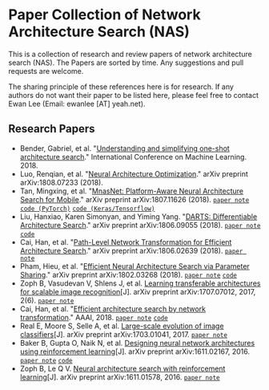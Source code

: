 # Paper Collection of Network Architecture Search (NAS)

This is a collection of research and review papers of network architecture search (NAS). The Papers are sorted by time. Any suggestions and pull requests are welcome.

The sharing principle of these references here is for research. If any authors do not want their paper to be listed here, please feel free to contact Ewan Lee (Email: ewanlee [AT] yeah.net).

## Research Papers
- Bender, Gabriel, et al. "[Understanding and simplifying one-shot architecture search](http://proceedings.mlr.press/v80/bender18a.html)." International Conference on Machine Learning. 2018.
- Luo, Renqian, et al. "[Neural Architecture Optimization](https://arxiv.org/pdf/1808.07233.pdf)." arXiv preprint arXiv:1808.07233 (2018).
- Tan, Mingxing, et al. "[MnasNet: Platform-Aware Neural Architecture Search for Mobile](https://arxiv.org/pdf/1807.11626v1.pdf)." arXiv preprint arXiv:1807.11626 (2018). [`paper note`](./paper-notes/MnasNet:%20Platform-Aware%20Neural%20Architecture%20Search%20for%20Mobile.md) [`code (PyTorch)`](https://github.com/AnjieZheng/MnasNet-PyTorch) [`code (Keras/Tensorflow)`](https://github.com/Shathe/MNasNet-Keras-Tensorflow)
- Liu, Hanxiao, Karen Simonyan, and Yiming Yang. "[DARTS: Differentiable Architecture Search](https://arxiv.org/pdf/1806.09055.pdf)." arXiv preprint arXiv:1806.09055 (2018). [`paper note`](./paper-notes/DARTS:%20Differentiable%20Architecture%20Search.md)  [`code`](https://github.com/quark0/darts)
- Cai, Han, et al. "[Path-Level Network Transformation for Efficient Architecture Search](https://arxiv.org/pdf/1806.02639.pdf)." arXiv preprint arXiv:1806.02639 (2018). [`paper note`](./paper-notes/Path-Level%20Network%20Transformation%20for%20Efficient%20Architecture%20Search.md)
- Pham, Hieu, et al. "[Efficient Neural Architecture Search via Parameter Sharing](https://arxiv.org/pdf/1802.03268.pdf)." arXiv preprint arXiv:1802.03268 (2018). [`paper note`](./paper-notes/Efficient%20Neural%20Architecture%20Search%20via%20Parameter%20Sharing.md) [`code`](https://github.com/carpedm20/ENAS-pytorch)
- Zoph B, Vasudevan V, Shlens J, et al. [Learning transferable architectures for scalable image recognition](http://openaccess.thecvf.com/content_cvpr_2018/papers/Zoph_Learning_Transferable_Architectures_CVPR_2018_paper.pdf)[J]. arXiv preprint arXiv:1707.07012, 2017, 2(6). [`paper note`](./paper-notes/Learning%20transferable%20architectures%20for%20scalable%20image%20recognition.md)
- Cai, Han, et al. "[Efficient architecture search by network transformation](https://arxiv.org/pdf/1707.04873.pdf)." AAAI, 2018. [`paper note`](./paper-notes/Efficient%20Architecture%20Search%20by%20Network%20Transformation.md) [`code`](https://github.com/han-cai/EAS)
- Real E, Moore S, Selle A, et al. [Large-scale evolution of image classifiers](https://arxiv.org/pdf/1703.01041.pdf)[J]. arXiv preprint arXiv:1703.01041, 2017. [`paper note`](./paper-notes/Large-scale%20evolution%20of%20image%20classifiers.md)
- Baker B, Gupta O, Naik N, et al. [Designing neural network architectures using reinforcement learning](https://arxiv.org/pdf/1611.02167.pdf)[J]. arXiv preprint arXiv:1611.02167, 2016. [`paper note`](./paper-notes/Designing%20neural%20network%20architectures%20using%20reinforcement%20learning.md) [`code`](https://github.com/bowenbaker/metaqnn)
- Zoph B, Le Q V. [Neural architecture search with reinforcement learning](https://arxiv.org/pdf/1611.01578.pdf)[J]. arXiv preprint arXiv:1611.01578, 2016. [`paper note`](./paper-notes/Neural%20architecture%20search%20with%20reinforcement%20learning.md)
